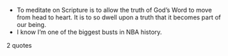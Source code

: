  - To meditate on Scripture is to allow the truth of God’s Word to move from head to heart. It is to so dwell upon a truth that it becomes part of our being.
 - I know I’m one of the biggest busts in NBA history.

2 quotes